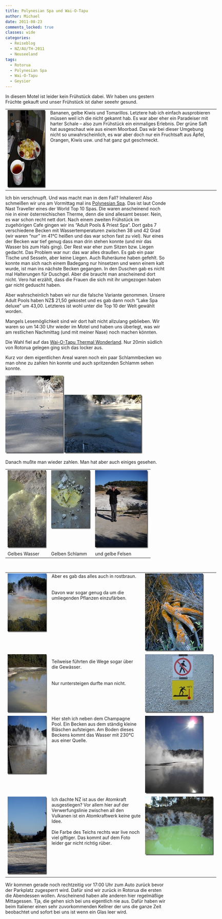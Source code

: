 ```yaml
---
title: Polynesian Spa und Wai-O-Tapu
author: Michael
date: 2011-08-23
comments_locked: true
classes: wide
categories:
  - Reiseblog
  - NZ/AU/TH-2011
  - Neuseeland
tags:
  - Rotorua
  - Polynesian Spa
  - Wai-O-Tapu
  - Geysier
---
```


<p>In diesem Motel ist leider kein Fr&uuml;hst&uuml;ck dabei. Wir haben uns gestern Fr&uuml;chte gekauft und unser Fr&uuml;hst&uuml;ck ist daher seeehr gesund.</p>
<table style="width: 659px;" border="0" cellspacing="0" cellpadding="2">
<tbody>
<tr>
<td valign="top" width="125"><a href="/assets/images/2011/08/DSCN0995.jpg"><img src="/assets/images/2011/08/DSCN0995_thumb.jpg" width="184" height="244" alt="DSCN0995" border="0" /></a></td>
<td valign="top" width="532">Bananen, gelbe Kiwis und Tomarillos. Letztere hab ich einfach ausprobieren m&uuml;ssen weil ich die nicht gekannt hab. Es war aber eher ein Paradeiser mit harter Schale &ndash; also zum Fr&uuml;hst&uuml;ck ein einmaliges Erlebnis. Der gr&uuml;ne Saft hat ausgeschaut wie aus einem Moorbad. Das w&auml;r bei dieser Umgebung nicht so unwahrscheinlich, es war aber doch nur ein Fruchtsaft aus &Auml;pfel, Orangen, Kiwis usw. und hat ganz gut geschmeckt.</td>
</tr>
</tbody>
</table>
<p>Ich bin verschnupft. Und was macht man in dem Fall? Inhalieren! Also schmei&szlig;en wir uns am Vormittag mal ins <a href="http://www.polynesianspa.co.nz">Polynesian Spa</a>. Das ist laut Conde Nast Traveller eines der World Top 10 Spas. Die waren anscheinend noch nie in einer &ouml;sterreichischen Therme, denn die sind allesamt besser. Nein, es war schon recht nett dort. Nach einem zweiten Fr&uuml;hst&uuml;ck im zugeh&ouml;rigen Cafe gingen wir ins &ldquo;Adult Pools &amp; Priest Spa&rdquo;. Dort gabs 7 verschiedene Becken mit Wassertemperaturen zwischen 38 und 42 Grad (wir waren &ldquo;nur&rdquo; im 41&deg;C hei&szlig;en und das war schon fast zu viel). Nur eines der Becken war tief genug dass man drin stehen konnte (und mir das Wasser bis zum Hals ging). Der Rest war eher zum Sitzen bzw. Liegen gedacht. Das Problem war nur: das war alles drau&szlig;en. Es gab ein paar Tische und Sesseln, aber keine Liegen. Auch Ruher&auml;ume haben gefehlt. So konnte man sich nach einem Badegang nur hinsetzen und wenn einem kalt wurde, ist man ins n&auml;chste Becken gegangen. In den Duschen gab es nicht mal Halterungen f&uuml;r Duschgel. Aber die braucht man anscheinend dort nicht. Vero hat erz&auml;hlt, dass die Frauen die sich mit ihr umgezogen haben gar nicht geduscht haben.</p>
<p>Aber wahrscheinlich haben wir nur die falsche Variante genommen. Unsere Adult Pools haben NZ$ 21,50 gekostet und es gab dann noch &ldquo;Lake Spa deluxe&rdquo; um 43,00. Letzteres ist wohl unter die Top 10 der Welt gew&auml;hlt worden.</p>
<p>Mangels Lesem&ouml;glichkeit sind wir dort halt nicht allzulang geblieben. Wir waren so um 14:30 Uhr wieder im Motel und haben uns &uuml;berlegt, was wir am restlichen Nachmittag (und mit meiner Nase) noch machen k&ouml;nnten.</p>
<p>Die Wahl fiel auf das <a href="http://www.waiotapu.co.nz">Wai-O-Tapu Thermal Wonderland</a>. Nur 20min s&uuml;dlich von Rotorua gelegen ging sich das locker aus.</p>
<p>Kurz vor dem eigentlichen Areal waren noch ein paar Schlammbecken wo man ohne zu zahlen hin konnte und auch spritzenden Schlamm sehen konnte.</p>
<p><a href="/assets/images/2011/08/DSCN1008.jpg"><img src="/assets/images/2011/08/DSCN1008_thumb.jpg" width="184" height="244" alt="DSCN1008" border="0" /></a><a href="/assets/images/2011/08/IMG_0840.jpg"><img src="/assets/images/2011/08/IMG_0840_thumb.jpg" width="244" height="184" alt="IMG_0840" border="0" /></a></p>
<p>Danach mu&szlig;te man wieder zahlen. Man hat aber auch einiges gesehen.</p>
<table style="width: 453px;" border="0" cellspacing="0" cellpadding="2">
<tbody>
<tr>
<td valign="top" width="133"><a href="/assets/images/2011/08/DSCN1012.jpg"><img src="/assets/images/2011/08/DSCN1012_thumb.jpg" width="184" height="244" alt="DSCN1012" border="0" /></a></td>
<td valign="top" width="133"><a href="/assets/images/2011/08/DSCN1038.jpg"><img src="/assets/images/2011/08/DSCN1038_thumb.jpg" width="244" height="184" alt="DSCN1038" border="0" /></a></td>
<td valign="top" width="185"><a href="/assets/images/2011/08/DSCN1013.jpg"><img src="/assets/images/2011/08/DSCN1013_thumb.jpg" width="184" height="244" alt="DSCN1013" border="0" /></a></td>
</tr>
<tr>
<td valign="top" width="133">Gelbes Wasser</td>
<td valign="top" width="133">Gelben Schlamm</td>
<td valign="top" width="185">und gelbe Felsen</td>
</tr>
</tbody>
</table>
<p>&nbsp;</p>
<table style="width: 658px;" border="0" cellspacing="0" cellpadding="2">
<tbody>
<tr>
<td valign="top" width="133"><a href="/assets/images/2011/08/DSCN1020.jpg"><img src="/assets/images/2011/08/DSCN1020_thumb.jpg" width="244" height="184" alt="DSCN1020" border="0" /></a></td>
<td valign="top" width="291">Aber es gab das alles auch in rostbraun. <br /> <br /> <br />Davon war sogar genug da um die umliegenden Pflanzen einzuf&auml;rben.</td>
<td valign="top" width="232"><a href="/assets/images/2011/08/DSCN1035.jpg"><img src="/assets/images/2011/08/DSCN1035_thumb.jpg" width="184" height="244" alt="DSCN1035" border="0" /></a></td>
</tr>
<tr>
<td valign="top" width="133"><a href="/assets/images/2011/08/DSCN1021.jpg"><img src="/assets/images/2011/08/DSCN1021_thumb.jpg" width="244" height="184" alt="DSCN1021" border="0" /></a></td>
<td valign="top" width="291">
<p align="left">Teilweise f&uuml;hrten die Wege sogar &uuml;ber die Gew&auml;sser. <br /> <br /> <br />Nur runtersteigen durfte man nicht.</p>
</td>
<td valign="top" width="232"><a href="/assets/images/2011/08/DSCN1041.jpg"><img src="/assets/images/2011/08/DSCN1041_thumb.jpg" width="244" height="184" alt="DSCN1041" border="0" /></a></td>
</tr>
<tr>
<td valign="top" width="133"><a href="/assets/images/2011/08/DSCN1027.jpg"><img src="/assets/images/2011/08/DSCN1027_thumb.jpg" width="244" height="184" alt="DSCN1027" border="0" /></a></td>
<td valign="top" width="291">Hier steh ich neben dem Champagne Pool. Ein Becken aus dem st&auml;ndig kleine Bl&auml;schen aufsteigen. Am Boden dieses Beckens kommt das Wasser mit 230&deg;C aus einer Quelle.</td>
<td valign="top" width="232"><a href="/assets/images/2011/08/DSCN1029.jpg"><img src="/assets/images/2011/08/DSCN1029_thumb.jpg" width="184" height="244" alt="DSCN1029" border="0" /></a></td>
</tr>
<tr>
<td valign="top" width="133"><a href="/assets/images/2011/08/DSCN1025.jpg"><img src="/assets/images/2011/08/DSCN1025_thumb.jpg" width="184" height="244" alt="DSCN1025" border="0" /></a></td>
<td valign="top" width="291">Ich dachte NZ ist aus der Atomkraft ausgestiegen? Vor allem hier auf der Verwerfungslinie zwischen all den Vulkanen ist ein Atomkraftwerk keine gute Idee. <br /> <br />Die Farbe des Teichs rechts war live noch viel giftiger. Das kommt auf dem Foto leider gar nicht richtig r&uuml;ber.</td>
<td valign="top" width="232"><a href="/assets/images/2011/08/DSCN1057.jpg"><img src="/assets/images/2011/08/DSCN1057_thumb.jpg" width="244" height="184" alt="DSCN1057" border="0" /></a></td>
</tr>
</tbody>
</table>
<p>Wir kommen gerade noch rechtzeitig vor 17:00 Uhr zum Auto zur&uuml;ck bevor der Parkplatz zugesperrt wird. Daf&uuml;r sind wir zur&uuml;ck in Rotorua die ersten die Abendessen wollen. Anscheinend haben alle anderen hier regelm&auml;&szlig;ige Mittagessen. Tja, die gehen sich bei uns eigentlich nie aus. Daf&uuml;r haben wir beim Italiener einen sehr zuvorkommenden Kellner der uns die ganze Zeit beobachtet und sofort bei uns ist wenn ein Glas leer wird.</p>
